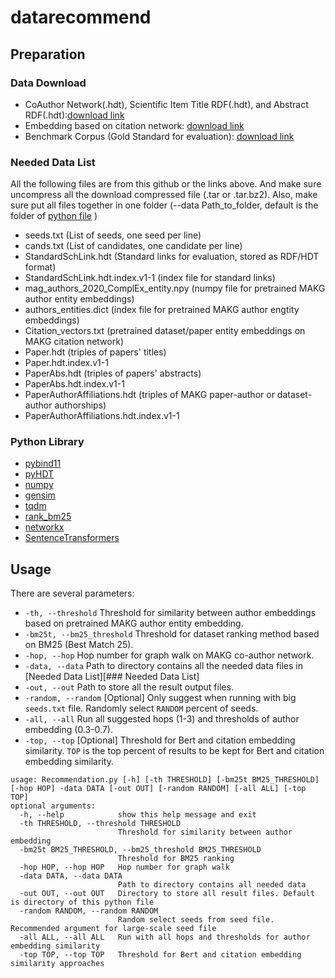 # datarecommend

## Preparation

### Data Download

- CoAuthor Network(.hdt), Scientific Item Title RDF(.hdt), and Abstract RDF(.hdt):[download link](https://surfdrive.surf.nl/files/index.php/s/ibrwDJNem6fLUdk)
- Embedding based on citation network: [download link](https://zenodo.org/record/6324341)
- Benchmark Corpus (Gold Standard for evaluation): [download link](https://zenodo.org/record/6386897)

### Needed Data List
All the following files are from this github or the links above. And make sure uncompress all the download compressed file (.tar or .tar.bz2). Also, make sure put all files together in one folder (--data Path_to_folder, default is the folder of [python file](./Recommendation.py) )
- seeds.txt (List of seeds, one seed per line)
- cands.txt (List of candidates, one candidate per line)
- StandardSchLink.hdt (Standard links for evaluation, stored as RDF/HDT format)
- StandardSchLink.hdt.index.v1-1 (index file for standard links)
- mag_authors_2020_ComplEx_entity.npy (numpy file for pretrained MAKG author entity embeddings)
- authors_entities.dict (index file for pretrained MAKG author engtity embeddings)
- Citation_vectors.txt (pretrained dataset/paper entity embeddings on MAKG citation network)
- Paper.hdt (triples of papers' titles)
- Paper.hdt.index.v1-1
- PaperAbs.hdt (triples of papers' abstracts)
- PaperAbs.hdt.index.v1-1
- PaperAuthorAffiliations.hdt (triples of MAKG paper-author or dataset-author authorships)
- PaperAuthorAffiliations.hdt.index.v1-1

### Python Library

- [pybind11](https://pybind11.readthedocs.io/en/stable/index.html#)
- [pyHDT](https://callidon.github.io/pyHDT/)
- [numpy](https://numpy.org/)
- [gensim](https://radimrehurek.com/gensim/)
- [tqdm](https://tqdm.github.io/)
- [rank_bm25](https://github.com/dorianbrown/rank_bm25)
- [networkx](https://networkx.org/)
- [SentenceTransformers](https://www.sbert.net/)

## Usage

There are several parameters:

- `-th, --threshold` Threshold for similarity between author embeddings based on pretrained MAKG author entity embedding. 
- `-bm25t, --bm25_threshold` Threshold for dataset ranking method based on BM25 (Best Match 25).
- `-hop, --hop` Hop number for graph walk on MAKG co-author network.
- `-data, --data` Path to directory contains all the needed data files in [Needed Data List][### Needed Data List]
- `-out, --out` Path to store all the result output files.
- `-random, --random` \[Optional\] Only suggest when running with big `seeds.txt` file. Randomly select `RANDOM` percent of seeds.
- `-all, --all` Run all suggested hops (1-3) and thresholds of author embedding (0.3-0.7).
- `-top, --top` \[Optional\] Threshold for Bert and citation embedding similarity. `TOP` is the top percent of results to be kept for Bert and citation embedding similarity.

```
usage: Recommendation.py [-h] [-th THRESHOLD] [-bm25t BM25_THRESHOLD] [-hop HOP] -data DATA [-out OUT] [-random RANDOM] [-all ALL] [-top TOP]
optional arguments:
  -h, --help            show this help message and exit
  -th THRESHOLD, --threshold THRESHOLD
                        Threshold for similarity between author embedding
  -bm25t BM25_THRESHOLD, --bm25_threshold BM25_THRESHOLD
                        Threshold for BM25 ranking                    
  -hop HOP, --hop HOP   Hop number for graph walk  
  -data DATA, --data DATA
                        Path to directory contains all needed data                        
  -out OUT, --out OUT   Directory to store all result files. Default is directory of this python file  
  -random RANDOM, --random RANDOM
                        Random select seeds from seed file. Recommended argument for large-scale seed file                        
  -all ALL, --all ALL   Run with all hops and thresholds for author embedding similarity  
  -top TOP, --top TOP   Threshold for Bert and citation embedding similarity approaches
```
